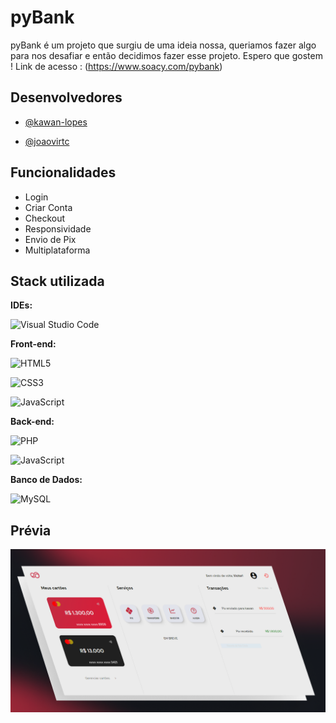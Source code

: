 # pyBank

pyBank é um projeto que surgiu de uma ideia nossa, queriamos fazer algo para nos desafiar e então decidimos fazer esse projeto. 
Espero que gostem ! 
Link de acesso : (https://www.soacy.com/pybank)

## Desenvolvedores

- [@kawan-lopes](https://www.github.com/kawan-lopes)

- [@joaovirtc](https://www.github.com/joaovirtc)

## Funcionalidades

- Login
- Criar Conta
- Checkout 
- Responsividade
- Envio de Pix
- Multiplataforma

## Stack utilizada

**IDEs:**

![Visual Studio Code](https://img.shields.io/badge/Visual%20Studio%20Code-0078d7.svg?style=for-the-badge&logo=visual-studio-code&logoColor=white)

**Front-end:**

![HTML5](https://img.shields.io/badge/html5-%23E34F26.svg?style=for-the-badge&logo=html5&logoColor=white)

![CSS3](https://img.shields.io/badge/css3-%231572B6.svg?style=for-the-badge&logo=css3&logoColor=white)

![JavaScript](https://img.shields.io/badge/javascript-%23323330.svg?style=for-the-badge&logo=javascript&logoColor=%23F7DF1E)

**Back-end:**

![PHP](https://img.shields.io/badge/php-%23777BB4.svg?style=for-the-badge&logo=php&logoColor=white)

![JavaScript](https://img.shields.io/badge/javascript-%23323330.svg?style=for-the-badge&logo=javascript&logoColor=%23F7DF1E)

**Banco de Dados:**

![MySQL](https://img.shields.io/badge/mysql-%2300f.svg?style=for-the-badge&logo=mysql&logoColor=white)


## Prévia

![Logo](./assets/img/previewUser.png)
